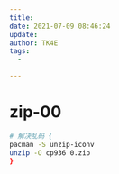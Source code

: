```yaml
---
title:
date: 2021-07-09 08:46:24
update:
author: TK4E
tags:
  -

---
```



# zip-00

```sh
# 解决乱码 {
pacman -S unzip-iconv
unzip -O cp936 0.zip
}
```

